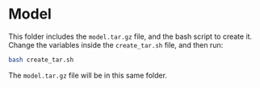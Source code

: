 # Model

This folder includes the `model.tar.gz` file, and the bash script to create it. Change
the variables inside the `create_tar.sh` file, and then run:

```bash
bash create_tar.sh
```

The `model.tar.gz` file will be in this same folder.